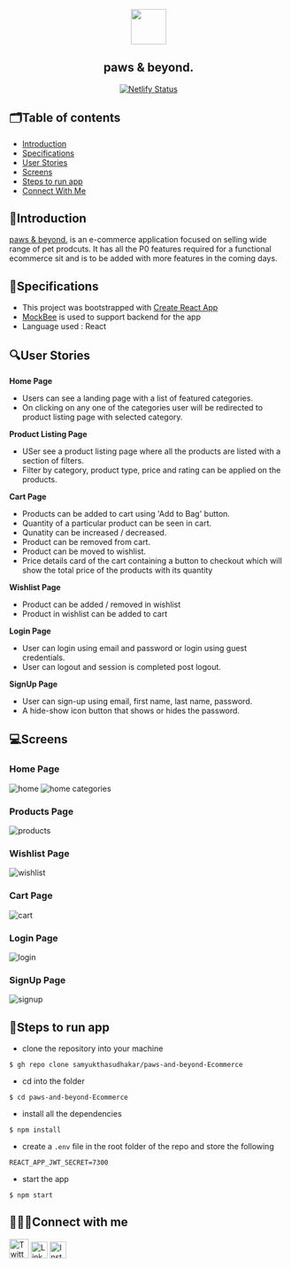 <div align="center">
  <img src="https://raw.githubusercontent.com/samyukthasudhakar/paws-and-beyond-Ecommerce/dev/public/favicon.ico" style="width:4rem;display:inline">
<h2>paws & beyond.</h2>
  
[![Netlify Status](https://api.netlify.com/api/v1/badges/452a4901-d6e8-4835-bb0c-8c6e3de22401/deploy-status)](https://app.netlify.com/sites/paws-n-beyond/deploys)
</div>

## 🗂Table of contents
- [Introduction](#introduction)
- [Specifications](#specifications)
- [User Stories](#user-stories)
- [Screens](#screens)
- [Steps to run app]()
- [Connect With Me](#connect-with-me)

## 🧶Introduction
[paws & beyond.](https://paws-n-beyond.netlify.app/) is an e-commerce application focused on selling wide range of pet prodcuts. It has all the P0 features required for a functional ecommerce sit and is to be added with more features in the coming days.

## 🔧Specifications

- This project was bootstrapped with [Create React App](https://github.com/facebook/create-react-app)
- [MockBee](https://mockbee.netlify.app/docs/api/apps/e-commerce) is used to support backend for the app
- Language used : React

## 🔍User Stories
<strong>Home Page</strong>
- Users can see a landing page with a list of featured categories. 
- On clicking on any one of the categories user will be redirected to product listing page with selected category.

<strong>Product Listing Page</strong>
- USer see a product listing page where all the products are listed with a section of filters.
- Filter by category, product type, price and rating can be applied on the products.

<strong>Cart Page</strong>
- Products can be added to cart using 'Add to Bag' button.
- Quantity of a particular product can be seen in cart.
- Qunatity can be increased / decreased.
- Product can be removed from cart.
- Product can be moved to wishlist.
- Price details card of the cart containing a button to checkout which will show the total price of the products with its quantity

<strong>Wishlist Page</strong>
- Product can be added / removed in wishlist
- Product in wishlist can be added to cart

<strong>Login Page</strong>
- User can login using email and password or login using guest credentials.
- User can logout and session is completed post logout.

<strong>SignUp Page</strong>
- User can sign-up using email, first name, last name, password.
- A hide-show icon button that shows or hides the password.

## 💻Screens

### Home Page
![home](https://github.com/samyukthasudhakar/paws-and-beyond-Ecommerce/blob/documentation/src/assets/readmeSnippets/home-1.PNG)
![home categories](https://github.com/samyukthasudhakar/paws-and-beyond-Ecommerce/blob/documentation/src/assets/readmeSnippets/home-2.PNG)

### Products Page
![products](https://github.com/samyukthasudhakar/paws-and-beyond-Ecommerce/blob/documentation/src/assets/readmeSnippets/products.PNG)

### Wishlist Page
![wishlist](https://github.com/samyukthasudhakar/paws-and-beyond-Ecommerce/blob/documentation/src/assets/readmeSnippets/wishlist.PNG)

### Cart Page
![cart](https://github.com/samyukthasudhakar/paws-and-beyond-Ecommerce/blob/documentation/src/assets/readmeSnippets/cart.PNG)

### Login Page
![login](https://github.com/samyukthasudhakar/paws-and-beyond-Ecommerce/blob/documentation/src/assets/readmeSnippets/login.PNG)

### SignUp Page
![signup](https://github.com/samyukthasudhakar/paws-and-beyond-Ecommerce/blob/documentation/src/assets/readmeSnippets/signup.PNG)


## 🧩Steps to run app

- clone the repository into your machine
```
$ gh repo clone samyukthasudhakar/paws-and-beyond-Ecommerce
```
- cd into the folder
```
$ cd paws-and-beyond-Ecommerce
```
- install all the dependencies
```
$ npm install
```
- create a ```.env``` file in the root folder of the repo and store the following 
```
REACT_APP_JWT_SECRET=7300
```
- start the app 
```
$ npm start
```

## 👩🏽‍💻Connect with me
<a href="https://twitter.com/samyuktha7300"><img src="https://cdn.cdnlogo.com/logos/t/48/twitter.png" alt="Twitter Account" width="35"/></a>
<a href="www.linkedin.com/in/samyukthasudhakar"><img src="https://cdn.cdnlogo.com/logos/l/66/linkedin-icon.svg" alt="LinkedIn Account" width="30"/></a>
<a href="https://www.instagram.com/samyuktha._.sudhakar/"><img src="https://cdn.cdnlogo.com/logos/i/92/instagram.svg" alt="Instagram Account" width="30"/></a>

